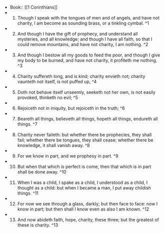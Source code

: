 - Book:: [[1 Corinthians]]
- 1. Though I speak with the tongues of men and of angels, and have not charity, I am become as sounding brass, or a tinkling cymbal. ^1
- 2. And though I have the gift of prophecy, and understand all mysteries, and all knowledge; and though I have all faith, so that I could remove mountains, and have not charity, I am nothing. ^2
- 3. And though I bestow all my goods to feed the poor, and though I give my body to be burned, and have not charity, it profiteth me nothing. ^3
- 4. Charity suffereth long, and is kind; charity envieth not; charity vaunteth not itself, is not puffed up, ^4
- 5. Doth not behave itself unseemly, seeketh not her own, is not easily provoked, thinketh no evil; ^5
- 6. Rejoiceth not in iniquity, but rejoiceth in the truth; ^6
- 7. Beareth all things, believeth all things, hopeth all things, endureth all things. ^7
- 8. Charity never faileth: but whether there be prophecies, they shall fail; whether there be tongues, they shall cease; whether there be knowledge, it shall vanish away. ^8
- 9. For we know in part, and we prophesy in part. ^9
- 10. But when that which is perfect is come, then that which is in part shall be done away. ^10
- 11. When I was a child, I spake as a child, I understood as a child, I thought as a child: but when I became a man, I put away childish things. ^11
- 12. For now we see through a glass, darkly; but then face to face: now I know in part; but then shall I know even as also I am known. ^12
- 13. And now abideth faith, hope, charity, these three; but the greatest of these is charity. ^13
